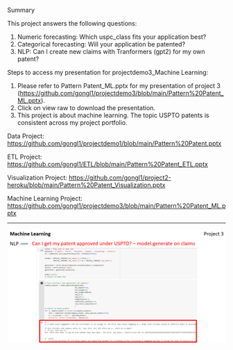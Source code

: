 Summary

This project answers the following questions:
1. Numeric forecasting: Which uspc_class fits your application best?
2. Categorical forecasting: Will your application be patented?
3. NLP: Can I create new claims with Tranformers (gpt2) for my own patent? 

Steps to access my presentation for projectdemo3_Machine Learning:

1. Please refer to Pattern Patent_ML.pptx for my presentation of project 3 (https://github.com/gongl1/projectdemo3/blob/main/Pattern%20Patent_ML.pptx). 
2. Click on view raw to download the presentation.
3. This project is about machine learning. The topic USPTO patents is consistent across my project portfolio.

Data Project: https://github.com/gongl1/projectdemo1/blob/main/Pattern%20Patent.pptx

ETL Project: https://github.com/gongl1/ETL/blob/main/Pattern%20Patent_ETL.pptx

Visualization Project: https://github.com/gongl1/project2-heroku/blob/main/Pattern%20Patent_Visualization.pptx

Machine Learning Project: https://github.com/gongl1/projectdemo3/blob/main/Pattern%20Patent_ML.pptx

- - -

![1-Logo](ML1.PNG)
